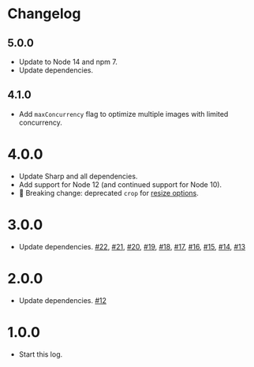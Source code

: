 # Changelog

## 5.0.0

- Update to Node 14 and npm 7.
- Update dependencies.

## 4.1.0

- Add `maxConcurrency` flag to optimize multiple images with limited concurrency.

# 4.0.0

- Update Sharp and all dependencies.
- Add support for Node 12 (and continued support for Node 10).
- 🚨 Breaking change: deprecated `crop` for [resize options](https://sharp.pixelplumbing.com/api-resize#parameters).

# 3.0.0

- Update dependencies. [#22](https://github.com/mapbox/appropriate-images/pull/22), [#21](https://github.com/mapbox/appropriate-images/pull/#21), [#20](https://github.com/mapbox/appropriate-images/pull/#20), [#19](https://github.com/mapbox/appropriate-images/pull/#19), [#18](https://github.com/mapbox/appropriate-images/pull/#18), [#17](https://github.com/mapbox/appropriate-images/pull/#17), [#16](https://github.com/mapbox/appropriate-images/pull/#16), [#15](https://github.com/mapbox/appropriate-images/pull/#15), [#14](https://github.com/mapbox/appropriate-images/pull/#14), [#13](https://github.com/mapbox/appropriate-images/pull/#13)

# 2.0.0

- Update dependencies. [#12](https://github.com/mapbox/appropriate-images/pull/12)

# 1.0.0

- Start this log.
